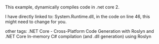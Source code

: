 
This example, dynamically compiles code in .net core 2.

I have directly linked to: System.Runtime.dll, in the code on line 46, this might need to change for you.



other tags:
.NET Core - Cross-Platform Code Generation with Roslyn and .NET Core
In-memory C# compilation (and .dll generation) using Roslyn
